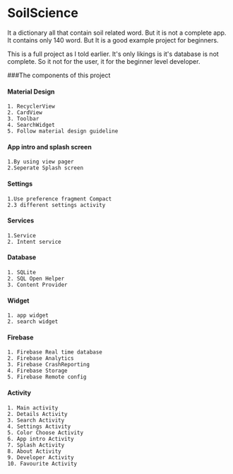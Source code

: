 # SoilScience
It a dictionary all that contain soil related word. But it is not a complete app. It contains only 140 word.
But It is a good example project for beginners.

This is a full project as I told earlier. It's only likings is it's database is not complete. So it not for the user,
it for the beginner level developer.

###The components of this project

#### Material Design
    1. RecyclerView
    2. CardView
    3. Toolbar
    4. SearchWidget
    5. Follow material design guideline

#### App intro and splash screen
    1.By using view pager
    2.Seperate Splash screen

#### Settings
    1.Use preference fragment Compact
    2.3 different settings activity

#### Services
    1.Service
    2. Intent service

#### Database
    1. SQLite
    2. SQL Open Helper
    3. Content Provider

#### Widget
    1. app widget
    2. search widget

#### Firebase
    1. Firebase Real time database
    2. Firebase Analytics
    3. Firebase CrashReporting
    4. Firebase Storage
    5. Firebase Remote config

#### Activity
    1. Main activity
    2. Details Activity
    3. Search Activity
    4. Settings Activity
    5. Color Choose Activity
    6. App intro Activity
    7. Splash Activity
    8. About Activity
    9. Developer Activity
    10. Favourite Activity
